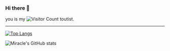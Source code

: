 ### Hi there 👋

<!--
**LHDargon/LHDargon** is a ✨ _special_ ✨ repository because its `README.md` (this file) appears on your GitHub profile.

Here are some ideas to get you started:

- 🔭 I’m currently working on ...
- 🌱 I’m currently learning ...
- 👯 I’m looking to collaborate on ...
- 🤔 I’m looking for help with ...
- 💬 Ask me about ...
- 📫 How to reach me: ...
- 😄 Pronouns: ...
- ⚡ Fun fact: ...
-->
you is my ![Visitor Count](https://profile-counter.glitch.me/LHDargon/count.svg) toutist.

---
[![Top Langs](https://github-readme-stats.vercel.app/api/top-langs/?username=LHDargon&layout=compact)](https://github.com/LHDargon/github-readme-stats)

![Miracle's GitHub stats](https://github-readme-stats.vercel.app/api?username=LHDargon&show_icons=true&theme=tokyonight)

